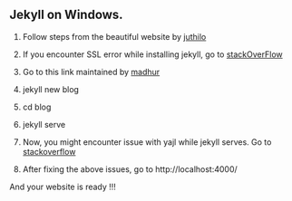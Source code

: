 ## Jekyll on Windows.

1. Follow steps from the beautiful website by [juthilo](http://jekyll-windows.juthilo.com/1-ruby-and-devkit/)
2. If you encounter SSL error while installing jekyll, go to [stackOverFlow](https://stackoverflow.com/questions/19150017/ssl-error-when-installing-rubygems-unable-to-pull-data-from-https-rubygems-o/27298259#27298259)
3. Go to this link maintained by [madhur](http://www.madhur.co.in/blog/2011/09/01/runningjekyllwindows.html)
4. jekyll new blog
5. cd blog
6. jekyll serve
7. Now, you might encounter issue with yajl while jekyll serves. 
   Go to [stackoverflow](http://stackoverflow.com/a/24130490/434408)

8. After fixing the above issues, go to http://localhost:4000/

And your website is ready !!!
